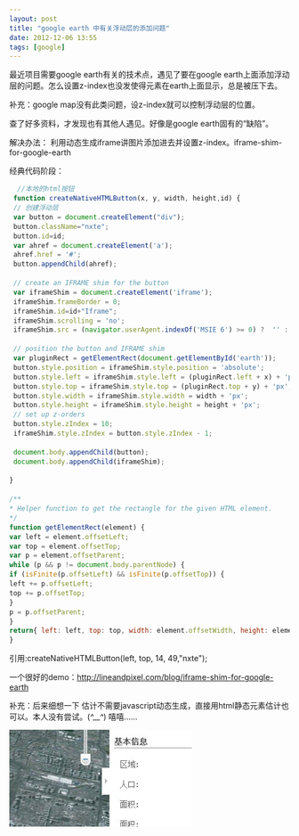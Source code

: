 ```yaml
---
layout: post
title: "google earth 中有关浮动层的添加问题"
date: 2012-12-06 13:55
tags: [google]
---
```

  最近项目需要google earth有关的技术点，遇见了要在google earth上面添加浮动层的问题。怎么设置z-index也没发使得元素在earth上面显示，总是被压下去。
  
  补充：google map没有此类问题，设z-index就可以控制浮动层的位置。
  
  <!-- more -->
  
  查了好多资料，才发现也有其他人遇见。好像是google earth固有的“缺陷”。
  
  解决办法：
  利用动态生成iframe讲图片添加进去并设置z-index。iframe-shim-for-google-earth
  
  经典代码阶段：

 ```javascript
   //本地的html按钮  
  function createNativeHTMLButton(x, y, width, height,id) {  
  // 创建浮动层  
  var button = document.createElement("div");  
  button.className="nxte";  
  button.id=id;  
  var ahref = document.createElement('a');  
  ahref.href = '#';  
  button.appendChild(ahref);  
    
  // create an IFRAME shim for the button  
  var iframeShim = document.createElement('iframe');  
  iframeShim.frameBorder = 0;  
  iframeShim.id=id+"Iframe";  
  iframeShim.scrolling = 'no';  
  iframeShim.src = (navigator.userAgent.indexOf('MSIE 6') >= 0) ?  '' : 'javascript:void(0);';  
  
  // position the button and IFRAME shim  
  var pluginRect = getElementRect(document.getElementById('earth'));  
  button.style.position = iframeShim.style.position = 'absolute';  
  button.style.left = iframeShim.style.left = (pluginRect.left + x) + 'px';  
  button.style.top = iframeShim.style.top = (pluginRect.top + y) + 'px';  
  button.style.width = iframeShim.style.width = width + 'px';  
  button.style.height = iframeShim.style.height = height + 'px';  
  // set up z-orders  
  button.style.zIndex = 10;  
  iframeShim.style.zIndex = button.style.zIndex - 1;  
    
  document.body.appendChild(button);  
  document.body.appendChild(iframeShim);  
   
}  
  
/** 
 * Helper function to get the rectangle for the given HTML element. 
 */  
function getElementRect(element) {  
var left = element.offsetLeft;  
var top = element.offsetTop;
var p = element.offsetParent;  
while (p && p != document.body.parentNode) {  
if (isFinite(p.offsetLeft) && isFinite(p.offsetTop)) {  
left += p.offsetLeft;  
top += p.offsetTop;  
}  
p = p.offsetParent;  
}  
return{ left: left, top: top, width: element.offsetWidth, height: element.offsetHeight };  
}  
```
 
 引用:createNativeHTMLButton(left, top, 14, 49,"nxte");
 
 一个很好的demo：http://lineandpixel.com/blog/iframe-shim-for-google-earth
 
 补充：后来细想一下 估计不需要javascript动态生成，直接用html静态元素估计也可以。本人没有尝试。(*^__^*) 嘻嘻……
 
![Crepe](/images/blog/float.jpg)